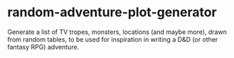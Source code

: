 # random-adventure-plot-generator
Generate a list of TV tropes, monsters, locations (and maybe more), drawn from random tables, to be used for inspiration in writing a D&amp;D (or other fantasy RPG) adventure.

